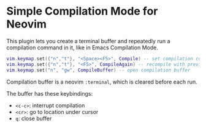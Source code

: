 # Simple Compilation Mode for Neovim

This plugin lets you create a terminal buffer and repeatedly run a compilation command in it, like in Emacs Compilation Mode.

```lua
vim.keymap.set({"n","t"}, "<Space><F5>", Compile) -- set compilation command and compile
vim.keymap.set({"n","t"}, "<F5>", CompileAgain) -- recompile with previous command if it's set; otherwise set the command and compile
vim.keymap.set("n", "gw", CompileBuffer) -- open compilation buffer
```
Compilation buffer is a neovim `:terminal`, which is cleared before each run.

The buffer has these keybindings:
* `<c-c>`: interrupt compilation
* `<cr>`: go to location under cursor
* `q`: close buffer
